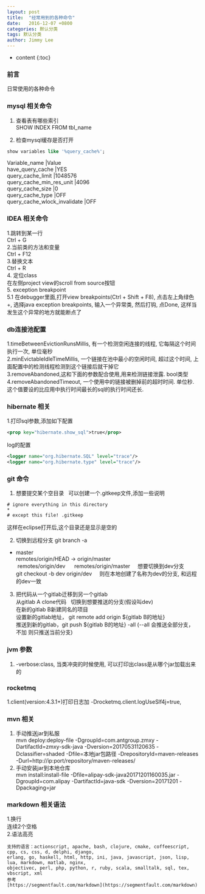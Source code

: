 ```yaml
---
layout: post
title:  "经常用到的各种命令"
date:   2016-12-07 +0800
categories: 默认分类
tags: 默认分类
author: Jimmy Lee
---
```


* content
{:toc}

### 前言
日常使用的各种命令

### mysql 相关命令 ###
1. 查看表有哪些索引  
SHOW INDEX FROM tbl_name

2. 检查mysql缓存是否打开  

```sql
show variables like '%query_cache%';
``` 

Variable_name       			|Value   
have_query_cache				|YES  
query_cache_limit				|1048576  
query_cache_min_res_unit		|4096  
query_cache_size				|0  
query_cache_type				|OFF  
query_cache_wlock_invalidate	|OFF  


### IDEA 相关命令
1.跳转到某一行  
Ctrl + G  
2.当前类的方法和变量  
Ctrl + F12  
3.替换文本  
Ctrl + R  
4. 定位class   
在左侧project view的scroll from source按钮   
5. exception breakpoint    
5.1 在debugger里面,打开view breakpoints(Ctrl + Shift + F8), 点击左上角绿色+, 选择java exception breakpoints, 输入一个异常类, 然后打钩, 点Done, 这样当发生这个异常的地方就能断点了



### db连接池配置
1.timeBetweenEvictionRunsMillis, 有一个检测空闲连接的线程, 它每隔这个时间执行一次, 单位毫秒   
2.minEvictableIdleTimeMillis, 一个链接在池中最小的空闲时间, 超过这个时间, 上面配置中的检测线程检测到这个链接后就干掉它   
3.removeAbandoned,这和下面的参数配合使用,用来检测链接泄露. bool类型    
4.removeAbandonedTimeout, 一个使用中的链接被删掉前的超时时间. 单位秒. 这个值要设的比应用中执行时间最长的sql的执行时间还长.    


### hibernate 相关 
1.打印sql参数,添加如下配置

```xml
<prop key="hibernate.show_sql">true</prop>  
```

log的配置

```xml
<logger name="org.hibernate.SQL" level="trace"/>
<logger name="org.hibernate.type" level="trace"/>
```

### git 命令
1. 想要提交某个空目录  
可以创建一个.gitkeep文件,添加一些说明  
```
# ignore everything in this directory  
*  
# except this file! .gitkeep
``` 

这样在eclipse打开后,这个目录还是显示是空的

2. 切换到远程分支
git branch -a  
* master   
  remotes/origin/HEAD -> origin/master   
  remotes/origin/dev    
  remotes/origin/master    
想要切换到dev分支    
git checkout -b dev origin/dev    
则在本地创建了名称为dev的分支, 和远程的dev一致    

3. 把代码从一个gitlab迁移到另一个gitlab    
从gitlab A clone代码   
切换到想要推送的分支(假设叫dev)   
在新的gitlab B新建同名的项目   
设置新的gitlab地址， git remote add origin ${gitlab B的地址}   
推送到新的gitlab，git push ${gitlab B的地址} -all (--all 会推送全部分支，不加 则只推送当前分支)    


### jvm 参数
1. -verbose:class, 当类冲突的时候使用, 可以打印出class是从哪个jar加载出来的

### rocketmq
1.client(version:4.3.1+)打印日志加 -Drocketmq.client.logUseSlf4j=true, 

### mvn 相关
1. 手动推送jar到私服  
mvn deploy:deploy-file -DgroupId=com.antgroup.zmxy -DartifactId=zmxy-sdk-java -Dversion=20170531120635 -Dclassifier=shaded -Dfile=本地jar包路径 -DrepositoryId=maven-releases -Durl=http://ip:port/repository/maven-releases/   
2. 手动安装jar到本地仓库  
mvn install:install-file -Dfile=alipay-sdk-java20171201160035.jar -DgroupId=com.alipay -DartifactId=java-sdk -Dversion=20171201 -Dpackaging=jar  


### markdown 相关语法
1.换行  
连续2个空格  
2.语法高亮     
```后面加语言  
支持的语言：actionscript, apache, bash, clojure, cmake, coffeescript, cpp, cs, css, d, delphi, django, 
erlang, go, haskell, html, http, ini, java, javascript, json, lisp, lua, markdown, matlab, nginx, 
objectivec, perl, php, python, r, ruby, scala, smalltalk, sql, tex, vbscript, xml  
参考  
[https://segmentfault.com/markdown](https://segmentfault.com/markdown)


